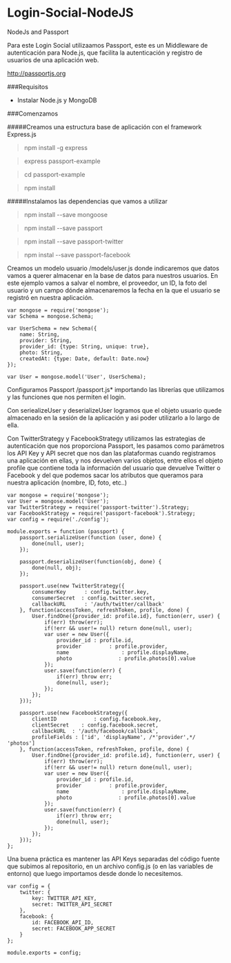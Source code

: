 # Login-Social-NodeJS
NodeJs and Passport



Para este Login Social utilizaamos Passport, este es un Middleware de autenticación para Node.js, que facilita la autenticación y registro de usuarios de una aplicación web.


http://passportjs.org


###Requisitos

* Instalar Node.js y MongoDB

###Comenzamos



#####Creamos una estructura base de aplicación con el framework Express.js

> npm install -g express

> express passport-example

> cd passport-example

> npm install

#####Instalamos las dependencias que vamos a utilizar

> npm install --save mongoose

> npm install --save passport

> npm install --save passport-twitter

> npm instal --save passport-facebook


Creamos un modelo usuario /models/user.js donde indicaremos que datos vamos a querer almacenar en la base de datos para nuestros usuarios. En este ejemplo vamos a salvar el nombre, el proveedor, un ID, la foto del usuario y un campo dónde almacenaremos la fecha en la que el usuario se registró en nuestra aplicación.

```
var mongose = require('mongose');
var Schema = mongose.Schema;

var UserSchema = new Schema({
	name: String,
	provider: String,
	provider_id: {type: String, unique: true},
	photo: String,
	createdAt: {type: Date, default: Date.now}
});

var User = mongose.model('User', UserSchema);
```

Configuramos Passport /passport.js* importando las librerías que utilizamos y las funciones que nos permiten el login.

Con seriealizeUser y deserializeUser logramos que el objeto usuario quede almacenado en la sesión de la aplicación y asi poder utilizarlo a lo largo de ella.

Con TwitterStrategy y FacebookStrategy utilizamos las estrategias de autenticación que nos proporciona Passport, les pasamos como parámetros los API Key y API secret que nos dan las plataformas cuando registramos una aplicación en ellas, y nos devuelven varios objetos, entre ellos el objeto profile que contiene toda la información del usuario que devuelve Twitter o Facebook y del que podemos sacar los atributos que queramos para nuestra aplicación (nombre, ID, foto, etc..)

```
var mongose = require('mongose');
var User = mongose.model('User');
var TwitterStrategy = require('passport-twitter').Strategy;
var FacebookStrategy = require('passport-facebook').Strategy;
var config = require('./config');

module.exports = function (passport) {
	passport.serializeUser(function (user, done) {
		done(null, user);
	});

	passport.deserializeUser(function(obj, done) {
		done(null, obj);
	});

	passport.use(new TwitterStrategy({
		consumerKey		 : config.twitter.key,
		consumerSecret	: config.twitter.secret,
		callbackURL		 : '/auth/twitter/callback'
	}, function(accessToken, refreshToken, profile, done) {
		User.findOne({provider_id: profile.id}, function(err, user) {
			if(err) throw(err);
			if(!err && user!= null) return done(null, user);
			var user = new User({
				provider_id	: profile.id,
				provider		 : profile.provider,
				name				 : profile.displayName,
				photo				: profile.photos[0].value
			});
			user.save(function(err) {
				if(err) throw err;
				done(null, user);
			});
		});
	}));

	passport.use(new FacebookStrategy({
		clientID			: config.facebook.key,
		clientSecret	: config.facebook.secret,
		callbackURL	 : '/auth/facebook/callback',
		profileFields : ['id', 'displayName', /*'provider',*/ 'photos']
	}, function(accessToken, refreshToken, profile, done) {
		User.findOne({provider_id: profile.id}, function(err, user) {
			if(err) throw(err);
			if(!err && user!= null) return done(null, user);
			var user = new User({
				provider_id	: profile.id,
				provider		 : profile.provider,
				name				 : profile.displayName,
				photo				: profile.photos[0].value
			});
			user.save(function(err) {
				if(err) throw err;
				done(null, user);
			});
		});
	}));
};
```

Una buena práctica es mantener las API Keys separadas del código fuente que subimos al repositorio, en un archivo config.js (o en las variables de entorno) que luego importamos desde donde lo necesitemos.

```
var config = {
	twitter: {
		key: TWITTER_API_KEY,
		secret: TWITTER_API_SECRET
	},
	facebook: {
		id: FACEBOOK_API_ID,
		secret: FACEBOOK_APP_SECRET
	}
};

module.exports = config;
```

